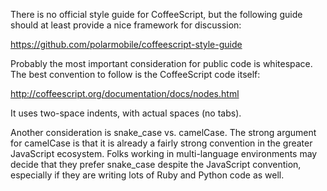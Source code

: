 There is no official style guide for CoffeeScript, but the following guide should at least provide a nice framework for discussion:

https://github.com/polarmobile/coffeescript-style-guide

Probably the most important consideration for public code is whitespace.  The best convention to follow is the CoffeeScript code itself:

http://coffeescript.org/documentation/docs/nodes.html

It uses two-space indents, with actual spaces (no tabs).

Another consideration is snake_case vs. camelCase.  The strong argument for camelCase is that it is already a fairly strong convention in the greater JavaScript ecosystem.  Folks working in multi-language environments may decide that they prefer snake_case despite the JavaScript convention, especially if they are writing lots of Ruby and Python code as well.

